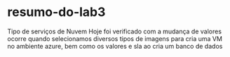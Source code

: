 # resumo-do-lab3
Tipo de serviços de Nuvem
Hoje foi verificado com a mudança de valores ocorre quando selecionamos diversos tipos de imagens para cria uma VM no ambiente azure, bem como os valores e sla ao cria um banco de dados
